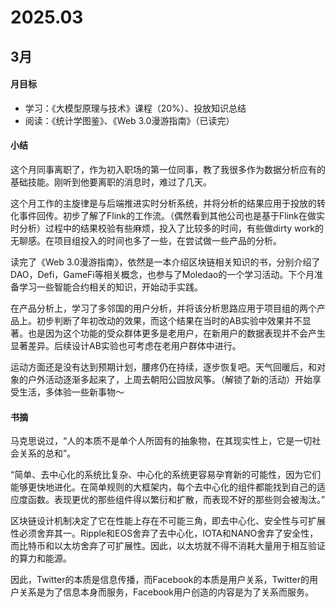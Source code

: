 # 2025.03

## 3月

#### 月目标
- 学习：《大模型原理与技术》课程（20%）、投放知识总结
- 阅读：《统计学图鉴》、《Web 3.0漫游指南》（已读完）

#### 小结

这个月同事离职了，作为初入职场的第一位同事，教了我很多作为数据分析应有的基础技能。刚听到他要离职的消息时，难过了几天。

这个月工作的主旋律是与后端推进实时分析系统，并将分析的结果应用于投放的转化事件回传。初步了解了Flink的工作流。（偶然看到其他公司也是基于Flink在做实时分析）过程中的结果校验有些麻烦，投入了比较多的时间，有些做dirty work的无聊感。在项目组投入的时间也多了一些，在尝试做一些产品的分析。

读完了《Web 3.0漫游指南》，依然是一本介绍区块链相关知识的书，分别介绍了DAO，Defi，GameFi等相关概念，也参与了Moledao的一个学习活动。下个月准备学习一些智能合约相关的知识，开始动手实践。

在产品分析上，学习了多邻国的用户分析，并将该分析思路应用于项目组的两个产品上。初步判断了年初改动的效果，而这个结果在当时的AB实验中效果并不显著。也是因为这个功能的受众群体更多是老用户，在新用户的数据表现并不会产生显著差异。后续设计AB实验也可考虑在老用户群体中进行。

运动方面还是没有达到预期计划，腰疼仍在持续，逐步恢复吧。天气回暖后，和对象的户外活动逐渐多起来了，上周去朝阳公园放风筝。（解锁了新的活动）开始享受生活，多体验一些新事物～

#### 书摘

马克思说过，“人的本质不是单个人所固有的抽象物，在其现实性上，它是一切社会关系的总和”。

“简单、去中心化的系统比复杂、中心化的系统更容易孕育新的可能性，因为它们能够更快地进化。在简单规则的大框架内，每个去中心化的组件都能找到自己的适应度函数。表现更优的那些组件得以繁衍和扩散，而表现不好的那些则会被淘汰。”

区块链设计机制决定了它在性能上存在不可能三角，即去中心化、安全性与可扩展性必须舍弃其一。Ripple和EOS舍弃了去中心化，IOTA和NANO舍弃了安全性，而比特币和以太坊舍弃了可扩展性。因此，以太坊就不得不消耗大量用于相互验证的算力和能源。

因此，Twitter的本质是信息传播，而Facebook的本质是用户关系，Twitter的用户关系是为了信息本身而服务，Facebook用户创造的内容是为了关系而服务。